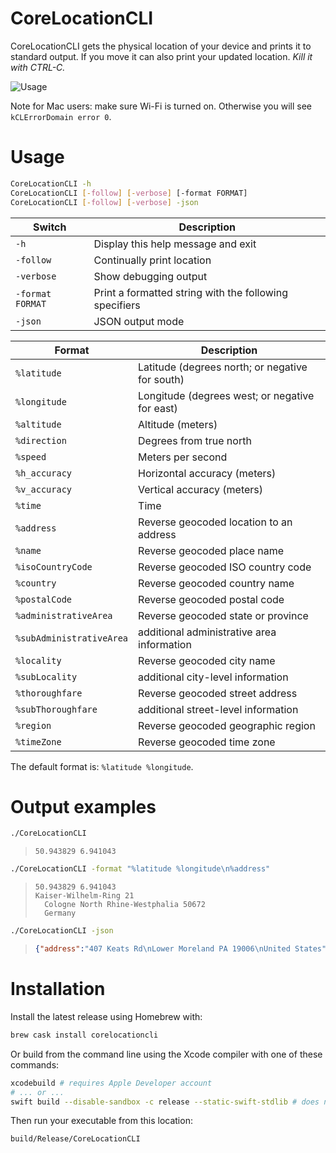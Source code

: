 # CoreLocationCLI

CoreLocationCLI gets the physical location of your device and prints it to standard output. If you move it can also print your updated location. *Kill it with CTRL-C.*

![Usage](https://cloud.githubusercontent.com/assets/382183/25063655/52c11234-221d-11e7-81fb-0f8712dac393.gif)

Note for Mac users: make sure Wi-Fi is turned on. Otherwise you will see `kCLErrorDomain error 0`.

# Usage

```sh
CoreLocationCLI -h
CoreLocationCLI [-follow] [-verbose] [-format FORMAT]
CoreLocationCLI [-follow] [-verbose] -json
```

| Switch           | Description                                            |
| ---------------- | ------------------------------------------------------ |
| `-h`             | Display this help message and exit                     |
| `-follow`        | Continually print location                             |
| `-verbose`       | Show debugging output                                  |
| `-format FORMAT` | Print a formatted string with the following specifiers |
| `-json`          | JSON output mode                                       |

| Format         | Description                              |
| -------------- | ---------------------------------------- |
| `%latitude`   | Latitude (degrees north; or negative for south) |
| `%longitude`  | Longitude (degrees west; or negative for east) |
| `%altitude`   | Altitude (meters)                        |
| `%direction`  | Degrees from true north                  |
| `%speed`      | Meters per second                        |
| `%h_accuracy` | Horizontal accuracy (meters)             |
| `%v_accuracy` | Vertical accuracy (meters)               |
| `%time`       | Time                                     |
| `%address`    | Reverse geocoded location to an address  |
| `%name`       | Reverse geocoded place name |
| `%isoCountryCode` | Reverse geocoded ISO country code |
| `%country` | Reverse geocoded country name |
| `%postalCode` | Reverse geocoded postal code |
| `%administrativeArea` | Reverse geocoded state or province |
| `%subAdministrativeArea` | additional administrative area information |
| `%locality` | Reverse geocoded city name |
| `%subLocality` | additional city-level information |
| `%thoroughfare` | Reverse geocoded street address |
| `%subThoroughfare` | additional street-level information |
| `%region` | Reverse geocoded geographic region |
| `%timeZone` | Reverse geocoded time zone |

The default format is: `%latitude %longitude`.

# Output examples

```sh
./CoreLocationCLI
```

> ```
> 50.943829 6.941043
> ```

```sh
./CoreLocationCLI -format "%latitude %longitude\n%address"
```

> ```
> 50.943829 6.941043
> Kaiser-Wilhelm-Ring 21
> 	Cologne North Rhine-Westphalia 50672
> 	Germany
> ```

```sh
./CoreLocationCLI -json
```

>```json
>{"address":"407 Keats Rd\nLower Moreland PA 19006\nUnited States","locality":"nLower Moreland","subThoroughfare":"407","time":"2019-10-03 04:10:05 +0000","subLocality":null,"administrativeArea":"PA","country":"United States","thoroughfare":"Keats Rd","region":"<+40.141196,-75.034815> radius 35.91","speed":"-1","latitude":"40.141196","name":"1354 Panther Rd","altitude":"92.00","timeZone":"America\/New_York","isoCountryCode":"US","longitude":"-75.034815","v_accuracy":"65","postalCode":"19006","direction":"-1.0","h_accuracy":"65","subAdministrativeArea":"Montgomery"}
>  ```

# Installation

Install the latest release using Homebrew with:

```sh
brew cask install corelocationcli
```

Or build from the command line using the Xcode compiler with one of these commands:

```sh
xcodebuild # requires Apple Developer account
# ... or ...
swift build --disable-sandbox -c release --static-swift-stdlib # does not require account
```

Then run your executable from this location:

```sh
build/Release/CoreLocationCLI
```
